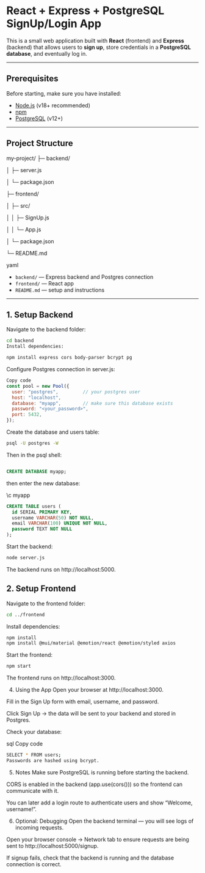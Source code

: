 # React + Express + PostgreSQL SignUp/Login App

This is a small web application built with **React** (frontend) and **Express** (backend) that allows users to **sign up**, store credentials in a **PostgreSQL database**, and eventually log in.

---

## Prerequisites

Before starting, make sure you have installed:

- [Node.js](https://nodejs.org/en/) (v18+ recommended)
- [npm](https://www.npmjs.com/)
- [PostgreSQL](https://www.postgresql.org/) (v12+)

---

## Project Structure

my-project/
├─ backend/

│ ├─ server.js

│ └─ package.json

├─ frontend/

│ ├─ src/

│ │ ├─ SignUp.js

│ │ └─ App.js

│ └─ package.json

└─ README.md

yaml

- `backend/` — Express backend and Postgres connection
- `frontend/` — React app
- `README.md` — setup and instructions

---


## 1. Setup Backend
Navigate to the backend folder:

```bash
cd backend
Install dependencies:
```

```bash
npm install express cors body-parser bcrypt pg 
```
Configure Postgres connection in server.js:
```js
Copy code
const pool = new Pool({
  user: "postgres",         // your postgres user
  host: "localhost",
  database: "myapp",        // make sure this database exists
  password: "<your_password>",
  port: 5432,
});
```
Create the database and users table:
```bash
psql -U postgres -W
```

Then in the psql shell:

```sql

CREATE DATABASE myapp;

```
then enter the new database:

\c myapp

```sql
CREATE TABLE users (
  id SERIAL PRIMARY KEY,
  username VARCHAR(50) NOT NULL,
  email VARCHAR(100) UNIQUE NOT NULL,
  password TEXT NOT NULL
);
```

Start the backend:

```bash
node server.js
```
The backend runs on http://localhost:5000.

## 2. Setup Frontend
Navigate to the frontend folder:

```bash
cd ../frontend
```

Install dependencies:

```bash
npm install
npm install @mui/material @emotion/react @emotion/styled axios
```
Start the frontend:

```bash
npm start
```
The frontend runs on http://localhost:3000.


4. Using the App
Open your browser at http://localhost:3000.

Fill in the Sign Up form with email, username, and password.

Click Sign Up → the data will be sent to your backend and stored in Postgres.

Check your database:

sql
Copy code
```bash
SELECT * FROM users;
Passwords are hashed using bcrypt.
```

5. Notes
Make sure PostgreSQL is running before starting the backend.

CORS is enabled in the backend (app.use(cors())) so the frontend can communicate with it.

You can later add a login route to authenticate users and show “Welcome, username!”.

6. Optional: Debugging
Open the backend terminal — you will see logs of incoming requests.

Open your browser console → Network tab to ensure requests are being sent to http://localhost:5000/signup.

If signup fails, check that the backend is running and the database connection is correct.

